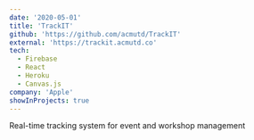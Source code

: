 ```yaml
---
date: '2020-05-01'
title: 'TrackIT'
github: 'https://github.com/acmutd/TrackIT'
external: 'https://trackit.acmutd.co'
tech:
  - Firebase
  - React
  - Heroku
  - Canvas.js
company: 'Apple'
showInProjects: true
---
```


Real-time tracking system for event and workshop management
